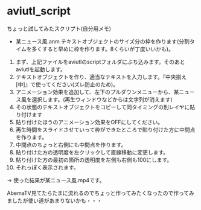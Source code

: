 # aviutl_script
ちょっと試してみたスクリプト(自分用メモ)

- 某ニュース風.anm テキストオブジェクトのサイズ分の枠を作ります(分割タイムを多くすると早めに枠を作ります。8くらいが丁度いいかも)。
1. まず、上記ファイルをaviutlのscriptフォルダにぶち込みます。そのあとaviutlを起動します。
2. テキストオブジェクトを作り、適当なテキストを入力します。『中央揃え[中]』で使ってください(ズレ防止のため)。
3. アニメーション効果を追加して、左下のプルダウンメニューから、某ニュース風を選択します。(再生ウィンドウなどからは文字列が消えます)
4. その状態のテキストオブジェクトをコピーして同タイミングの別レイヤに貼り付けます
5. 貼り付けたほうのアニメーション効果をOFFにしてください。
6. 再生時間をスライドさせていって枠ができたところで貼り付けた方に中間点を作ります。
7. 中間点のちょっと右側にも中間点を作ります。
8. 貼り付けた方の透明度を左クリックして直線移動に変更します。
9. 貼り付けた方の最初の箇所の透明度を左側も右側も100にします。
10. それっぽく表示されます。

-> 使った結果が某ニュース風.mp4です。

AbemaTV見てたらたまに流れるのでちょっと作ってみたくなったので作ってみましたが使い道があまりないかも・・・
